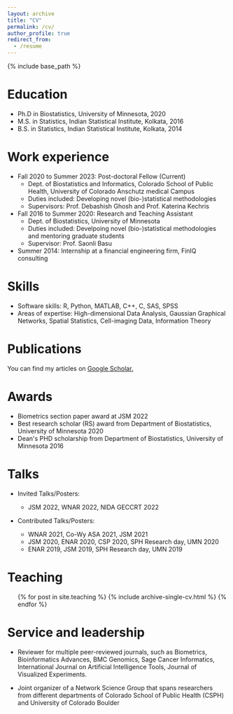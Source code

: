 ```yaml
---
layout: archive
title: "CV"
permalink: /cv/
author_profile: true
redirect_from:
  - /resume
---
```


{% include base_path %}

Education
======
* Ph.D in Biostatistics, University of Minnesota, 2020
* M.S. in Statistics, Indian Statistical Institute, Kolkata, 2016
* B.S. in Statistics, Indian Statistical Institute, Kolkata, 2014


Work experience
======
* Fall 2020 to Summer 2023: Post-doctoral Fellow (Current)
  * Dept. of Biostatistics and Informatics, Colorado School of Public Health, University of Colorado Anschutz medical Campus
  * Duties included: Developing novel (bio-)statistical methodologies
  * Supervisors: Prof. Debashish Ghosh and Prof. Katerina Kechris
* Fall 2016 to Summer 2020: Research and Teaching Assistant
  * Dept. of Biostatistics, University of Minnesota
  * Duties included: Develpoing novel (bio-)statistical methodologies and mentoring graduate students
  * Supervisor: Prof. Saonli Basu
* Summer 2014: Internship at a financial engineering firm, FinIQ consulting

Skills
======
* Software skills: R, Python, MATLAB, C++, C, SAS, SPSS
* Areas of expertise: High-dimensional Data Analysis, Gaussian Graphical Networks, Spatial Statistics, Cell-imaging Data, Information Theory

Publications
======
You can find my articles on <u><a href="https://scholar.google.com/citations?user=8NeELr8AAAAJ&hl=en
">Google Scholar</a>.</u>

Awards
======
* Biometrics section paper award at JSM 2022
* Best research scholar (RS) award from Department of Biostatistics, University of Minnesota 2020
* Dean's PHD scholarship from Department of Biostatistics, University of Minnesota 2016
 
Talks
======
* Invited Talks/Posters: 
  * JSM 2022, WNAR 2022, NIDA GECCRT 2022  

* Contributed Talks/Posters:
   * WNAR 2021, Co-Wy ASA 2021, JSM 2021
   * JSM 2020, ENAR 2020, CSP 2020, SPH Research day, UMN 2020
   * ENAR 2019, JSM 2019, SPH Research day, UMN 2019
 
Teaching
======
  <ul>{% for post in site.teaching %}
    {% include archive-single-cv.html %}
  {% endfor %}</ul>
  
Service and leadership
======
* Reviewer for multiple peer-reviewed journals, such as Biometrics, Bioinformatics Advances, BMC Genomics, Sage Cancer Informatics, International Journal on Artificial Intelligence Tools, Journal of Visualized Experiments.

* Joint organizer of a Network Science Group that spans researchers from different departments of Colorado School of Public Health (CSPH) and University of Colorado Boulder


